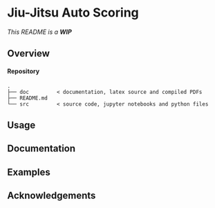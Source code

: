# Jiu-Jitsu Auto Scoring
*This README is a **WIP***

## Overview

#### Repository

```
.
├── doc         < documentation, latex source and compiled PDFs
├── README.md
└── src         < source code, jupyter notebooks and python files
```

## Usage

## Documentation

## Examples

## Acknowledgements
